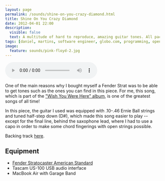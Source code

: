 ```yaml
---
layout: page
permalink: /sounds/shine-on-you-crazy-diamond.html
title: Shine On You Crazy Diamond
date: 2012-04-01 22:00
description:
  visible: false
  text: A multitude of hard to reproduce, amazing guitar tones. All packed up in one song.
tags: [daniel, martins, software engineer, globo.com, programming, open source, about, who is]
image:
  feature: sounds/pink-floyd-2.jpg
---
```


<p>
  <audio controls>
    <source src="https://s3.amazonaws.com/danielmartins-blog/sounds/shine-on-you-crazy-diamond.mp3" type="audio/mpeg">
  </audio>
</p>

One of the main reasons why I bought myself a Fender Strat was to be able to get
tones such as the ones you can find in this piece. For me, this song, which is
part of the
["Wish You Were Here" album](http://en.wikipedia.org/wiki/Wish_You_Were_Here_(Pink_Floyd_album)),
is one of the greatest songs of all time!

In this piece, the guitar I used was equipped with .10-.46 Ernie Ball strings
and tuned half-step down (D#), which made this song easier to play -- except
for the final line, behind the saxophone lead, where I had to use a capo in
order to make some chord fingerings with open strings possible.

Backing track [here](http://www.guitarbackingtrack.com/play/pink_floyd/shine_on_you_crazy_diamond_(2).htm).

## Equipment

* [Fender Stratocaster American Standard](http://www.fender.com/series/american-standard/american-standard-stratocaster-maple-fingerboard-black/)
* Tascam US-100 USB audio interface
* MacBook Air with Garage Band
